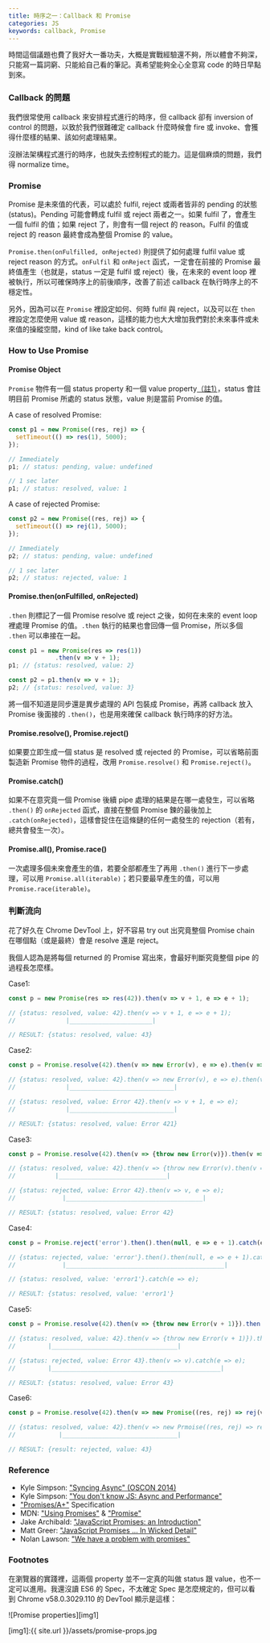 ```yaml
---
title: 時序之一：Callback 和 Promise
categories: JS
keywords: callback, Promise
---
```

時間這個議題也費了我好大一番功夫，大概是實戰經驗還不夠，所以體會不夠深，只能寫一篇詞窮、只能給自己看的筆記。真希望能夠全心全意寫
code 的時日早點到來。

### Callback 的問題

我們很常使用 callback 來安排程式進行的時序，但 callback 卻有 inversion of
control 的問題，以致於我們很難確定 callback 什麼時候會 fire 或 invoke、會獲得什麼樣的結果、該如何處理結果。

沒辦法架構程式進行的時序，也就失去控制程式的能力。這是個麻煩的問題，我們得
normalize time。

### Promise

Promise 是未來值的代表，可以處於 fulfil, reject 或兩者皆非的 pending 的狀態 (status)。Pending 可能會轉成 fulfil 或 reject 兩者之一。如果 fulfil
了，會產生一個 fulfil 的值；如果 reject 了，則會有一個 reject 的
reason。Fulfil 的值或 reject 的 reason 最終會成為整個 Promise 的 value。

`Promise.then(onFulfilled, onRejected)` 則提供了如何處理 fulfil value 或 reject
reason 的方式。`onFulfil` 和 `onReject` 函式，一定會在前接的 Promise 最終值產生（也就是，status 一定是 fulfil 或 reject）後，在未來的 event loop 裡被執行，所以可確保時序上的前後順序，改善了前述 callback 在執行時序上的不穩定性。

另外，因為可以在 `Promise` 裡設定如何、何時 fulfil 與 reject，以及可以在 `then` 裡設定怎麼使用 value 或 reason，這樣的能力也大大增加我們對於未來事件或未來值的操縱空間，kind of like take back control。

### How to Use Promise

#### Promise Object

`Promise` 物件有一個 status property 和一個 value property[（註1）][f1]，status 會註明目前
Promise 所處的 status 狀態，value 則是當前 Promise 的值。

A case of resolved Promise:

```js
const p1 = new Promise((res, rej) => {
  setTimeout(() => res(1), 5000);
});

// Immediately
p1; // status: pending, value: undefined 

// 1 sec later
p1; // status: resolved, value: 1
```

A case of rejected Promise:

```js
const p2 = new Promise((res, rej) => {
  setTimeout(() => rej(1), 5000);
});

// Immediately
p2; // status: pending, value: undefined 

// 1 sec later
p2; // status: rejected, value: 1
```

#### Promise.then(onFulfilled, onRejected)

`.then` 則標記了一個 Promise resolve 或 reject 之後，如何在未來的 event loop 裡處理 Promise 的值。`.then` 執行的結果也會回傳一個 Promise，所以多個 `.then` 可以串接在一起。

```js
const p1 = new Promise(res => res(1))
             .then(v => v + 1);
p1; // {status: resolved, value: 2}

const p2 = p1.then(v => v + 1);
p2; // {status: resolved, value: 3}
```

將一個不知道是同步還是異步處理的 API 包裝成 Promise，再將 callback 放入 Promise 後面接的 `.then()`，也是用來確保 callback 執行時序的好方法。

#### Promise.resolve(), Promise.reject()

如果要立即生成一個 status 是 resolved 或 rejected 的
Promise，可以省略前面製造新 Promise 物件的過程，改用 `Promise.resolve()` 和
`Promise.reject()`。

#### Promise.catch()

如果不在意究竟一個 Promise 後續 pipe 處理的結果是在哪一處發生，可以省略 `.then()` 的 `onRejected` 函式，直接在整個 Promise 鍊的最後加上 
`.catch(onRejected)`，這樣會捉住在這條鏈的任何一處發生的
rejection（若有，總共會發生一次）。

#### Promise.all(), Promise.race()

一次處理多個未來會產生的值，若要全部都產生了再用 `.then()`
進行下一步處理，可以用 `Promise.all(iterable)`；若只要最早產生的值，可以用
`Promise.race(iterable)`。

### 判斷流向

花了好久在 Chrome DevTool 上，好不容易 try out 出究竟整個 Promise chain
在哪個點（或是最終）會是 resolve 還是 reject。

我個人認為是將每個 returned 的 Promise 寫出來，會最好判斷究竟整個 pipe
的過程長怎麼樣。

Case1:

```js
const p = new Promise(res => res(42)).then(v => v + 1, e => e + 1);

// {status: resolved, value: 42}.then(v => v + 1, e => e + 1);
//              |_______________________|

// RESULT: {status: resolved, value: 43}
```

Case2:

```js
const p = Promise.resolve(42).then(v => new Error(v), e => e).then(v => v + 1, e => e);

// {status: resolved, value: 42}.then(v => new Error(v), e => e).then(v => v + 1, e => e);
//              |_____________________________|

// {status: resolved, value: Error 42}.then(v => v + 1, e => e);
//              |_____________________________|

// RESULT: {status: resolved, value: Error 421}  
```

Case3:

```js
const p = Promise.resolve(42).then(v => {throw new Error(v)}).then(v => v, e => e);

// {status: resolved, value: 42}.then(v => {throw new Error(v).then(v => v, e => e)});
//           |______________________________|

// {status: rejected, value: Error 42}.then(v => v, e => e);
//             |______________________________________|

// RESULT: {status: resolved, value: Error 42}
```

Case4:

```js
const p = Promise.reject('error').then().then(null, e => e + 1).catch(e => e);

// {status: rejected, value: 'error'}.then().then(null, e => e + 1).catch(e => e);
//             |____________________________________________|

// {status: resolved, value: 'error1'}.catch(e => e);

// RESULT: {status: resolved, value: 'error1'}
```

Case5:

```js
const p = Promise.resolve(42).then(v => {throw new Error(v + 1)}).then(v => v).catch(e => e);

// {status: resolved, value: 42}.then(v => {throw new Error(v + 1)}).then(v => v).catch(e => e);
//         |___________________________________|

// {status: rejected, value: Error 43}.then(v => v).catch(e => e);
//         |_______________________________________________|

// RESULT: {status: resolved, value: Error 43}
```

Case6:

```js
const p = Promise.resolve(42).then(v => new Promise((res, rej) => rej(v + 1))).then(v => v);

// {status: resolved, value: 42}.then(v => new Prmoise((res, rej) => rej(v + 1))).then(v => v);
//            |________________________________|

// RESULT: {result: rejected, value: 43}
```

### Reference

* Kyle Simpson: ["Syncing Async" (OSCON 2014)][1]
* Kyle Simpson: ["You don't know JS: Async and Performance"][5]
* ["Promises/A+"][2] Specification
* MDN: ["Using Promises"][3] & ["Promise"][4]
* Jake Archibald: ["JavaScript Promises: an Introduction"][6]
* Matt Greer: ["JavaScript Promises ... In Wicked Detail"][7]
* Nolan Lawson: ["We have a problem with promises"][8]

### Footnotes

在瀏覽器的實踐裡，這兩個 property 並不一定真的叫做 status
  跟 value，也不一定可以進用。我還沒讀 ES6 的 Spec，不太確定 Spec
是怎麼規定的，但可以看到 Chrome v58.0.3029.110 的 DevTool 顯示是這樣：

![Promise properties][img1]

[1]:https://www.youtube.com/watch?v=wupXZp5khng
[2]:https://Promisesaplus.com/
[3]:https://developer.mozilla.org/en-US/docs/Web/JavaScript/Guide/Using_Promises
[4]:https://developer.mozilla.org/en/docs/Web/JavaScript/Reference/Global_Objects/Promise
[5]:https://github.com/getify/You-Dont-Know-JS/tree/master/async%20%26%20performance
[6]:https://developers.google.com/web/fundamentals/getting-started/primers/promises
[7]:http://www.mattgreer.org/articles/promises-in-wicked-detail/#further-reading
[8]:https://pouchdb.com/2015/05/18/we-have-a-problem-with-promises.html

[f1]:#footnotes
[img1]:{{ site.url }}/assets/promise-props.jpg
